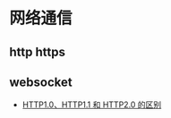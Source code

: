 # 网络通信

## http https

## websocket

- [HTTP1.0、HTTP1.1 和 HTTP2.0 的区别](https://juejin.cn/post/6844903489596833800)